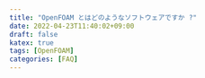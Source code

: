 ```yaml
---
title: "OpenFOAM とはどのようなソフトウェアですか ?"
date: 2022-04-23T11:40:02+09:00
draft: false
katex: true
tags: [OpenFOAM]
categories: [FAQ]
---
```



